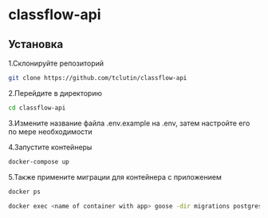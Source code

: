 # classflow-api

## Установка

1.Склонируйте репозиторий
```bash
git clone https://github.com/tclutin/classflow-api
```
2.Перейдите в директорию 
```bash
cd classflow-api
```
3.Измените название файла .env.example на .env, затем настройте его по мере необходимости

4.Запустите контейнеры
```bash
docker-compose up
```

5.Также примените миграции для контейнера с приложением
```bash
docker ps
```
```bash
docker exec <name of container with app> goose -dir migrations postgres "postgresql://postgres:postgres@localhost:5432/schedule_backend?sslmode=disable" up 
```

